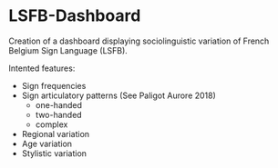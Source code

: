 # LSFB-Dashboard

Creation of a dashboard displaying sociolinguistic variation of French Belgium Sign Language (LSFB).

Intented features: 

- Sign frequencies
- Sign articulatory patterns (See Paligot Aurore 2018)
  - one-handed
  - two-handed
  - complex
- Regional variation
- Age variation
- Stylistic variation
